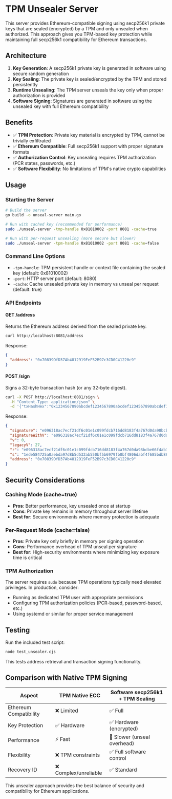 # TPM Unsealer Server

This server provides Ethereum-compatible signing using secp256k1 private keys that are sealed (encrypted) by a TPM and only unsealed when authorized. This approach gives you TPM-based key protection while maintaining full secp256k1 compatibility for Ethereum transactions.

## Architecture

1. **Key Generation**: A secp256k1 private key is generated in software using secure random generation
2. **Key Sealing**: The private key is sealed/encrypted by the TPM and stored persistently 
3. **Runtime Unsealing**: The TPM server unseals the key only when proper authorization is provided
4. **Software Signing**: Signatures are generated in software using the unsealed key with full Ethereum compatibility

## Benefits

- ✅ **TPM Protection**: Private key material is encrypted by TPM, cannot be trivially exfiltrated
- ✅ **Ethereum Compatible**: Full secp256k1 support with proper signature formats
- ✅ **Authorization Control**: Key unsealing requires TPM authorization (PCR states, passwords, etc.)
- ✅ **Software Flexibility**: No limitations of TPM's native crypto capabilities

## Usage

### Starting the Server

```bash
# Build the server
go build -o unseal-server main.go

# Run with cached key (recommended for performance)
sudo ./unseal-server -tmp-handle 0x81010002 -port 8081 -cache=true

# Run with per-request unsealing (more secure but slower)
sudo ./unseal-server -tpm-handle 0x81010002 -port 8081 -cache=false
```

### Command Line Options

- `-tpm-handle`: TPM persistent handle or context file containing the sealed key (default: 0x81010002)
- `-port`: HTTP server port (default: 8080)  
- `-cache`: Cache unsealed private key in memory vs unseal per request (default: true)

### API Endpoints

#### GET /address
Returns the Ethereum address derived from the sealed private key.

```bash
curl http://localhost:8081/address
```

Response:
```json
{
  "address": "0x70839DfD37Ab4812919FeF52B97c3CD0C41220c9"
}
```

#### POST /sign
Signs a 32-byte transaction hash (or any 32-byte digest).

```bash
curl -X POST http://localhost:8081/sign \
  -H "Content-Type: application/json" \
  -d '{"txHashHex":"0x1234567890abcdef1234567890abcdef1234567890abcdef1234567890abcdef"}'
```

Response:
```json
{
  "signature": "e096318ac7ecf21df6c01e1c099fdcb716dd8183f4a767d0da98bcbe66f4ab331ede584725a0aebda97d8b5d532ab550bf5b6979fb0bf4806dabf4f685bdb86c",
  "signatureWithV": "e096318ac7ecf21df6c01e1c099fdcb716dd8183f4a767d0da98bcbe66f4ab331ede584725a0aebda97d8b5d532ab550bf5b6979fb0bf4806dabf4f685bdb86c00",
  "v": 0,
  "legacyV": 27,
  "r": "e096318ac7ecf21df6c01e1c099fdcb716dd8183f4a767d0da98bcbe66f4ab33",
  "s": "1ede584725a0aebda97d8b5d532ab550bf5b6979fb0bf4806dabf4f685bdb86c",
  "address": "0x70839DfD37Ab4812919FeF52B97c3CD0C41220c9"
}
```

## Security Considerations

### Caching Mode (cache=true)
- **Pros**: Better performance, key unsealed once at startup
- **Cons**: Private key remains in memory throughout server lifetime
- **Best for**: Secure environments where memory protection is adequate

### Per-Request Mode (cache=false)  
- **Pros**: Private key only briefly in memory per signing operation
- **Cons**: Performance overhead of TPM unseal per signature
- **Best for**: High-security environments where minimizing key exposure time is critical

### TPM Authorization
The server requires `sudo` because TPM operations typically need elevated privileges. In production, consider:
- Running as dedicated TPM user with appropriate permissions
- Configuring TPM authorization policies (PCR-based, password-based, etc.)
- Using systemd or similar for proper service management

## Testing

Run the included test script:

```bash
node test_unsealer.cjs
```

This tests address retrieval and transaction signing functionality.

## Comparison with Native TPM Signing

| Aspect | TPM Native ECC | Software secp256k1 + TPM Sealing |
|--------|----------------|-----------------------------------|
| Ethereum Compatibility | ❌ Limited | ✅ Full |
| Key Protection | ✅ Hardware | ✅ Hardware (encrypted) |
| Performance | ⚡ Fast | 🐌 Slower (unseal overhead) |
| Flexibility | ❌ TPM constraints | ✅ Full software control |
| Recovery ID | ❌ Complex/unreliable | ✅ Standard |

This unsealer approach provides the best balance of security and compatibility for Ethereum applications.
